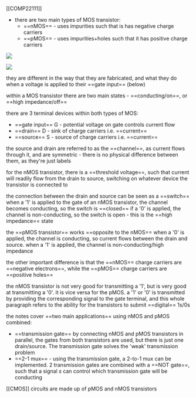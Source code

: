 [[COMP22111]]

- there are two main types of MOS transistor:
	- ==nMOS== - uses impurities such that is has negative charge carriers
	- ==pMOS== - uses impurities+holes such that it has positive charge carriers


![](https://i.imgur.com/RhtikN3.png)

![](https://i.imgur.com/DFcb8Bp.png)


they are different in the way that they are fabricated, and what they do when a voltage is applied to their ==gate input== (below)

within a MOS transistor there are two main states - ==conducting/on==, or ==high impedance/off==

there are 3 terminal devices within both types of MOS:
- ==gate input== G - potential voltage on gate controls current flow
- ==drain== D - sink of charge carriers i.e. ==current==
- ==source== S - source of charge carriers i.e. ==current==

the source and drain are referred to as the ==channel==, as current flows through it, and are symmetric - there is no physical difference between them, as they're just labels

for the nMOS transistor, there is a ==threshold voltage==, such that current will readily flow from the drain to source, switching on whatever device the transistor is connected to

the connection between the drain and source can be seen as a ==switch==
when a '1' is applied to the gate of an nMOS transistor, the channel becomes conducting, so the switch is ==closed==
if a '0' is applied, the channel is non-conducting, so the switch is open - this is the ==high impedance== state

the ==pMOS transistor== works ==opposite to the nMOS==
when a '0' is applied, the channel is conducting, so current flows between the drain and source. when a '1' is applied, the channel is non-conducting/high impedance

the other important difference is that the ==nMOS== charge carriers are ==negative electrons==, while the ==pMOS== charge carriers are ==positive holes==

the nMOS transistor is not very good for transmitting a '1', but is very good at transmitting a '0'. it is vice versa for the pMOS. a '1' or '0' is transmitted by providing the corresponding signal to the gate terminal, and this whole paragraph refers to the ability for the transistors to submit ==digital== 1s/0s

the notes cover ==two main applications== using nMOS and pMOS combined:
- ==transmission gate== by connecting nMOS and pMOS transistors in parallel, the gates from both transistors are used, but there is just one drain/source. The transmission gate solves the 'weak' transmission problem
- ==2-1 mux== - using the transmission gate, a 2-to-1 mux can be implemented. 2 transmission gates are combined with a ==NOT gate==, such that a signal $s$ can control which transmission gate will be conducting

[[CMOS]] circuits are made up of pMOS and nMOS transistors